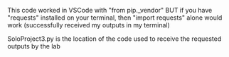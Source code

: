 This code worked in VSCode with "from pip._vendor" BUT if you have "requests" installed on your terminal, then "import requests" alone would work
(successfully received my outputs in my terminal)

SoloProject3.py is the location of the code used to receive the requested outputs by the lab
